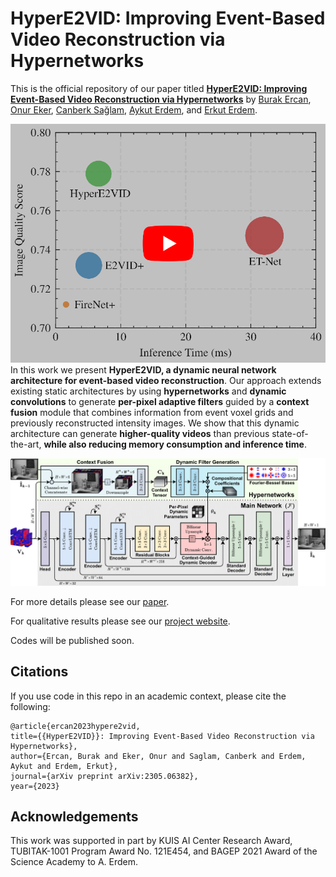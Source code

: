 # HyperE2VID: Improving Event-Based Video Reconstruction via Hypernetworks

This is the official repository of our paper titled **[HyperE2VID: Improving Event-Based Video Reconstruction via Hypernetworks](https://arxiv.org/abs/2305.06382)** by [Burak Ercan](https://ercanburak.github.io/), [Onur Eker](https://github.com/ekeronur/), [Canberk Sağlam](https://github.com/CanberkSaglam/), [Aykut Erdem](https://aykuterdem.github.io/), and [Erkut Erdem](https://web.cs.hacettepe.edu.tr/~erkut/).

<div align="center">
  <a href="https://www.youtube.com/watch?v=BWEV56-E0mE"><img src="media/video_thumbnail_s.png" alt="HyperE2VID: Improving Event-Based Video Reconstruction via Hypernetworks"></a>
</div

In this work we present **HyperE2VID, a dynamic neural network architecture for event-based video reconstruction**. Our approach extends existing static architectures by using **hypernetworks** and **dynamic convolutions** to generate **per-pixel adaptive filters** guided by a **context fusion** module that combines information from event voxel grids and previously reconstructed intensity images. We show that this dynamic architecture can generate **higher-quality videos** than previous state-of-the-art, **while also reducing memory consumption and inference time**.

![Overview of our proposed HyperE2VID architecture](media/detailed.png "Overview of our proposed HyperE2VID architecture")

For more details please see our [paper](https://arxiv.org/abs/2305.06382). 

For qualitative results please see our [project website](https://ercanburak.github.io/HyperE2VID.html).

Codes will be published soon.

## Citations

If you use code in this repo in an academic context, please cite the following:

```
@article{ercan2023hypere2vid,
title={{HyperE2VID}}: Improving Event-Based Video Reconstruction via Hypernetworks},
author={Ercan, Burak and Eker, Onur and Saglam, Canberk and Erdem, Aykut and Erdem, Erkut},
journal={arXiv preprint arXiv:2305.06382},
year={2023}
```

## Acknowledgements

This work was supported in part by KUIS AI Center Research Award, TUBITAK-1001 Program Award No. 121E454, and BAGEP 2021 Award of the Science Academy to A. Erdem.

